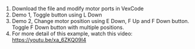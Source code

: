 1. Download the file and modify motor ports in VexCode
2. Demo 1, Toggle button using L Down
3. Demo 2, Change motor position using E Down, F Up and F Down button. Toggle F Down button with multiple positions.
4. For more detail of this example, watch this video: https://youtu.be/xa_6ZKQ09I4
